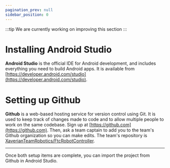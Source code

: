 ```yaml
---
pagination_prev: null
sidebar_position: 0
---
```


:::tip
We are currently working on improving this section
:::
# Installing Android Studio

**Android Studio** is the official IDE for Android development, and includes everything you need to build Android apps.
It is available from [https://developer.android.com/studio](https://developer.android.com/studio).

# Setting up Github

**Github** is a web-based hosting service for version control using Git. It is used to keep track of changes made to 
code and to allow multiple people to work on the same codebase. Sign up at [https://github.com](https://github.com).
Then, ask a team captain to add you to the team's Github organization so you can make edits. The team's repository is 
[XaverianTeamRobotics/FtcRobotController](https://github.com/XaverianTeamRobotics/FtcRobotController).

---

Once both setup items are complete, you can import the project from Github in Android Studio.